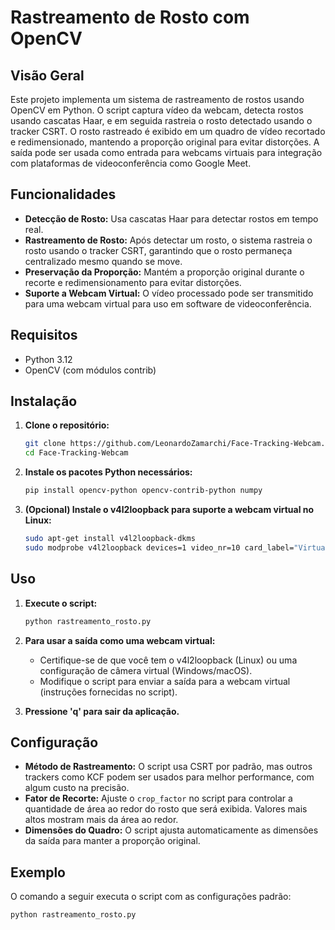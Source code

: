 # Rastreamento de Rosto com OpenCV

## Visão Geral

Este projeto implementa um sistema de rastreamento de rostos usando OpenCV em Python. O script captura vídeo da webcam, detecta rostos usando cascatas Haar, e em seguida rastreia o rosto detectado usando o tracker CSRT. O rosto rastreado é exibido em um quadro de vídeo recortado e redimensionado, mantendo a proporção original para evitar distorções. A saída pode ser usada como entrada para webcams virtuais para integração com plataformas de videoconferência como Google Meet.

## Funcionalidades

- **Detecção de Rosto:** Usa cascatas Haar para detectar rostos em tempo real.
- **Rastreamento de Rosto:** Após detectar um rosto, o sistema rastreia o rosto usando o tracker CSRT, garantindo que o rosto permaneça centralizado mesmo quando se move.
- **Preservação da Proporção:** Mantém a proporção original durante o recorte e redimensionamento para evitar distorções.
- **Suporte a Webcam Virtual:** O vídeo processado pode ser transmitido para uma webcam virtual para uso em software de videoconferência.

## Requisitos

- Python 3.12
- OpenCV (com módulos contrib)

## Instalação

1. **Clone o repositório:**
    ```bash
    git clone https://github.com/LeonardoZamarchi/Face-Tracking-Webcam.git
    cd Face-Tracking-Webcam
    ```

2. **Instale os pacotes Python necessários:**
    ```bash
    pip install opencv-python opencv-contrib-python numpy
    ```

3. **(Opcional) Instale o v4l2loopback para suporte a webcam virtual no Linux:**
    ```bash
    sudo apt-get install v4l2loopback-dkms
    sudo modprobe v4l2loopback devices=1 video_nr=10 card_label="VirtualCam" exclusive_caps=1
    ```

## Uso

1. **Execute o script:**
    ```bash
    python rastreamento_rosto.py
    ```

2. **Para usar a saída como uma webcam virtual:**
   - Certifique-se de que você tem o v4l2loopback (Linux) ou uma configuração de câmera virtual (Windows/macOS).
   - Modifique o script para enviar a saída para a webcam virtual (instruções fornecidas no script).

3. **Pressione 'q' para sair da aplicação.**

## Configuração

- **Método de Rastreamento:** O script usa CSRT por padrão, mas outros trackers como KCF podem ser usados para melhor performance, com algum custo na precisão.
- **Fator de Recorte:** Ajuste o `crop_factor` no script para controlar a quantidade de área ao redor do rosto que será exibida. Valores mais altos mostram mais da área ao redor.
- **Dimensões do Quadro:** O script ajusta automaticamente as dimensões da saída para manter a proporção original.

## Exemplo

O comando a seguir executa o script com as configurações padrão:
```bash
python rastreamento_rosto.py
